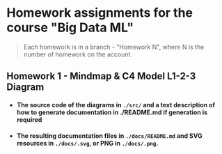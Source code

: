 # Homework assignments for the course "Big Data ML"

> Each homework is in a branch - "Homework N", where N is the number of homework on the account.

## Homework 1 - Mindmap & C4 Model L1-2-3 Diagram

- #### The source code of the diagrams in `./src/` and a text description of how to generate documentation in ./README.md if generation is required
- #### The resulting documentation files in `./docs/README.md` and SVG resources in `./docs/.svg`, or PNG in `./docs/.png`.